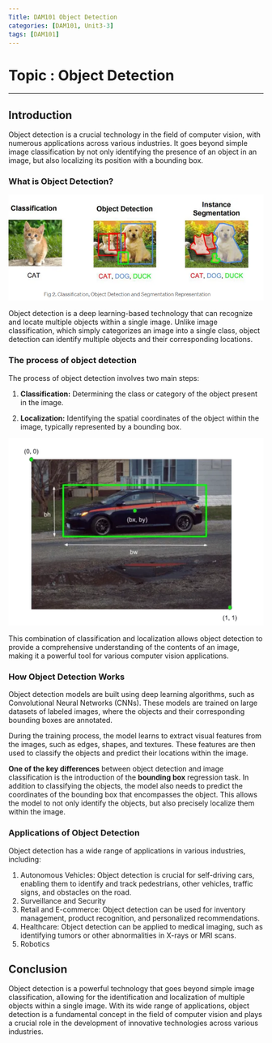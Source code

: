 ```yaml
---
Title: DAM101 Object Detection
categories: [DAM101, Unit3-3]
tags: [DAM101]
---
```


# Topic : Object Detection
----
## Introduction
Object detection is a crucial technology in the field of computer vision, with numerous applications across various industries. It goes beyond simple image classification by not only identifying the presence of an object in an image, but also localizing its position with a bounding box.

### What is Object Detection?

![alt text](<../object d.png>)

Object detection is a deep learning-based technology that can recognize and locate multiple objects within a single image. Unlike image classification, which simply categorizes an image into a single class, object detection can identify multiple objects and their corresponding locations.

### The process of object detection 
The process of object detection involves two main steps:

1. **Classification:** Determining the class or category of the object present in the image.

2. **Localization:** Identifying the spatial coordinates of the object within the image, typically represented by a bounding box.

![alt text](<../OD 1.png>)

This combination of classification and localization allows object detection to provide a comprehensive understanding of the contents of an image, making it a powerful tool for various computer vision applications.

### How Object Detection Works
Object detection models are built using deep learning algorithms, such as Convolutional Neural Networks (CNNs). These models are trained on large datasets of labeled images, where the objects and their corresponding bounding boxes are annotated.

During the training process, the model learns to extract visual features from the images, such as edges, shapes, and textures. These features are then used to classify the objects and predict their locations within the image.

**One of the key differences** between object detection and image classification is the introduction of the **bounding box** regression task. In addition to classifying the objects, the model also needs to predict the coordinates of the bounding box that encompasses the object. This allows the model to not only identify the objects, but also precisely localize them within the image.

### Applications of Object Detection

Object detection has a wide range of applications in various industries, including:

1. Autonomous Vehicles: Object detection is crucial for self-driving cars, enabling them to identify and track pedestrians, other vehicles, traffic signs, and obstacles on the road.
2. Surveillance and Security
3. Retail and E-commerce: Object detection can be used for inventory management, product recognition, and personalized recommendations.
4. Healthcare: Object detection can be applied to medical imaging, such as identifying tumors or other abnormalities in X-rays or MRI scans.
5. Robotics

## Conclusion
Object detection is a powerful technology that goes beyond simple image classification, allowing for the identification and localization of multiple objects within a single image. With its wide range of applications, object detection is a fundamental concept in the field of computer vision and plays a crucial role in the development of innovative technologies across various industries.
